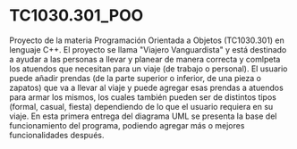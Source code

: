 # TC1030.301_POO
Proyecto de la materia Programación Orientada a Objetos (TC1030.301) en lenguaje C++.
El proyecto se llama "Viajero Vanguardista" y está destinado a ayudar a las personas a llevar y planear de manera correcta y comlpeta los atuendos que necesitan para un viaje (de trabajo o personal).
El usuario puede añadir prendas (de la parte superior o inferior, de una pieza o zapatos) que va a llevar al viaje y puede agregar esas prendas a atuendos para armar los mismos, los cuales también pueden ser de distintos tipos (formal, casual, fiesta) dependiendo de lo que el usuario requiera en su viaje.
En esta primera entrega del diagrama UML se presenta la base del funcionamiento del programa, podiendo agregar más o mejores funcionalidades después.
